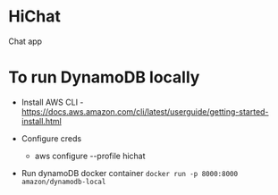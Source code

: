 # HiChat

Chat app



# To run DynamoDB locally

- Install AWS CLI - https://docs.aws.amazon.com/cli/latest/userguide/getting-started-install.html
- Configure creds
    - aws configure --profile hichat
    
- Run dynamoDB docker container `docker run -p 8000:8000 amazon/dynamodb-local`
